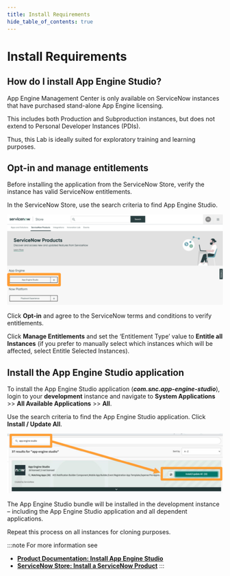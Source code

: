 ```yaml
---
title: Install Requirements
hide_table_of_contents: true
---
```


# Install Requirements

## How do I install App Engine Studio?

App Engine Management Center is only available on ServiceNow instances that have purchased stand-alone App Engine licensing. 

This includes both Production and Subproduction instances, but does not extend to Personal Developer Instances (PDIs). 

Thus, this Lab is ideally suited for exploratory training and learning purposes.

## Opt-in and manage entitlements

Before installing the application from the ServiceNow Store, verify the instance has valid ServiceNow entitlements.

In the ServiceNow Store, use the search criteria to find App Engine Studio.

![relative](/img/lab-aemc/2023-07-07-16-19-09.png)

Click **Opt-in** and agree to the ServiceNow terms and conditions to verify entitlements.

Click **Manage Entitlements** and set the ‘Entitlement Type’ value to **Entitle all Instances** (if you prefer to manually select which instances which will be affected, select Entitle Selected Instances).

## Install the App Engine Studio application

To install the App Engine Studio application (***com.snc.app-engine-studio***), login to your **development** instance and navigate to **System Applications** >> **All Available Applications** >> **All**.

Use the search criteria to find the App Engine Studio application. Click **Install / Update All**.

![relative](/img/lab-aemc/2023-07-07-16-19-46.png)

The App Engine Studio bundle will be installed in the development instance – including the App Engine Studio application and all dependent applications.

Repeat this process on all instances for cloning purposes.

:::note
For more information see 
- **[Product Documentation: Install App Engine Studio](https://docs.servicenow.com/csh?topicname=install-aes.html)** 
- **[ServiceNow Store: Install a ServiceNow Product](https://store.servicenow.com/%24appstore.do%23!/store/help?article=KB0030186)**
:::
